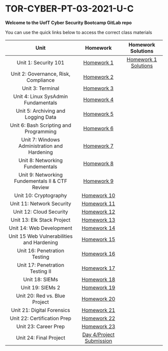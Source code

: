 # TOR-CYBER-PT-03-2021-U-C

**Welcome to the UofT Cyber Security Bootcamp GitLab repo**

You can use the quick links below to access the correct class materials

|                    Unit                       | Homework | Homework Solutions |
|:-------------------------------------------:  |:-------: |:-----------------: |
|            Unit 1: Security 101               |[Homework 1](https://github.com/karma-786/Week-1-Cybersecurity-101/tree/main/Homework)|[Homework 1 Solutions ](https://github.com/karma-786/Week-1-Security-101-Homework)|
|    Unit 2: Governance, Risk, Compliance       |                        [Homework 2 ]()                    |
|              Unit 3: Terminal                 |                 [Homework 3]()              |
|    Unit 4: Linux SysAdmin Fundamentals        |            [Homework 4]()         |
|     Unit 5: Archiving and Logging Data        |            [Homework 5]()          |
|   Unit 6: Bash Scripting and Programming      |          [Homework 6]()        |
| Unit 7: Windows Administration and Hardening  |      [Homework 7]()      |
|      Unit 8: Networking Fundementals          |             [Homework 8]()               |
| Unit 9: Networking Fundementals II & CTF Review |    [Homework 9]()   |
|           Unit 10: Cryptography               |                  [Homework 10]()                 |
|         Unit 11: Network Security             |               [Homework 11]()                |
|          Unit 12: Cloud Security              |        [Homework 12]()               |
|         Unit 13: Elk Stack Project            |               [Homework 13]()               |
|          Unit 14: Web Development             |          [Homework 14]()             |
| Unit 15 Web Vulnerabilities and Hardening     |        [Homework 15]()      |
|        Unit 16: Penetration Testing           |         [Homework 16]()          |
|      Unit 17: Penetration Testing II          |           [Homework 17]()           |
|               Unit 18: SIEMs                  |                   [Homework 18]()                   |
|              Unit 19: SIEMs 2                 |                  [Homework 19]()                  |
|       Unit 20: Red vs. Blue Project           |                  [Homework 20]()                  |
|         Unit 21: Digital Forensics            |             [Homework 21]()             |
|        Unit 22: Certification Prep            |             [Homework 22]()            |
|            Unit 23: Career Prep               |                              [Homework 23]()                              |
|           Unit 24: Final Project              |                                      [Day 4/Project Submission]()                            |
